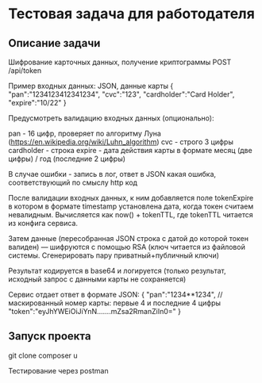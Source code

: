 # Тестовая задача для работодателя


## Описание задачи 

Шифрование карточных данных, получение криптограммы
POST /api/token

Пример входных данных: JSON, данные карты
{
	"pan":"1234123412341234",
	"cvc":"123",
	"cardholder":"Card Holder",
	"expire":"10/22"
}

Предусмотреть валидацию входных данных (опционально):

pan - 16 цифр, проверяет по алгоритму Луна (https://en.wikipedia.org/wiki/Luhn_algorithm)
cvc - строго 3 цифры
cardholder - строка
expire - дата действия карты в формате месяц (две цифры) / год (последние 2 цифры)

В случае ошибки - запись в лог, ответ в JSON какая ошибка, соответствующий по смыслу http код

После валидации входных данных,  к ним добавляется поле tokenExpire в котором в формате timestamp установлена дата, когда токен считаем невалидным.
Вычисляется как now() + tokenTTL, где tokenTTL читается из конфига сервиса.

Затем данные (пересобранная JSON строка с датой до которой токен валиден) — шифруются с помощью RSA (ключ читается из файловой системы. Сгенерировать пару приватный+публичный ключи)

Результат кодируется в base64 и логируется (только результат, исходный запрос с данными карты не сохраняется)

Сервис отдает ответ в формате JSON:
{
	"pan":"1234**1234", // маскированный номер карты: первые 4 и последние 4 цифры
	"token":"eyJhYWEiOiJiYnN…….mZsa2RmanZiIn0="
}


## Запуск проекта

git clone 
composer u

Тестирование через postman
